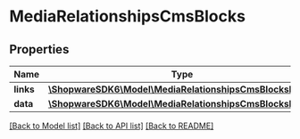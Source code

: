 # MediaRelationshipsCmsBlocks

## Properties
Name | Type | Description | Notes
------------ | ------------- | ------------- | -------------
**links** | [**\ShopwareSDK6\Model\MediaRelationshipsCmsBlocksLinks**](MediaRelationshipsCmsBlocksLinks.md) |  | [optional] 
**data** | [**\ShopwareSDK6\Model\MediaRelationshipsCmsBlocksData[]**](MediaRelationshipsCmsBlocksData.md) |  | [optional] 

[[Back to Model list]](../../README.md#documentation-for-models) [[Back to API list]](../../README.md#documentation-for-api-endpoints) [[Back to README]](../../README.md)

